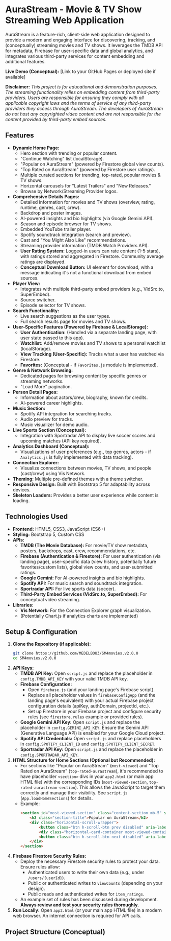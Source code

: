 # AuraStream - Movie & TV Show Streaming Web Application

AuraStream is a feature-rich, client-side web application designed to provide a modern and engaging interface for discovering, tracking, and (conceptually) streaming movies and TV shows. It leverages the TMDB API for metadata, Firebase for user-specific data and global analytics, and integrates various third-party services for content embedding and additional features.

**Live Demo (Conceptual):** [Link to your GitHub Pages or deployed site if available]

**Disclaimer:**
*This project is for educational and demonstration purposes. The streaming functionality relies on embedding content from third-party providers. Users are responsible for ensuring they comply with all applicable copyright laws and the terms of service of any third-party providers they access through AuraStream. The developers of AuraStream do not host any copyrighted video content and are not responsible for the content provided by third-party embed sources.*

## Features

*   **Dynamic Home Page:**
    *   Hero section with trending or popular content.
    *   "Continue Watching" list (localStorage).
    *   "Popular on AuraStream" (powered by Firestore global view counts).
    *   "Top Rated on AuraStream" (powered by Firestore user ratings).
    *   Multiple curated sections for trending, top-rated, popular movies & TV shows.
    *   Horizontal carousels for "Latest Trailers" and "New Releases."
    *   Browse by Network/Streaming Provider logos.
*   **Comprehensive Details Pages:**
    *   Detailed information for movies and TV shows (overview, rating, runtime, genres, cast, crew).
    *   Backdrop and poster images.
    *   AI-powered insights and bio highlights (via Google Gemini API).
    *   Season and episode browser for TV shows.
    *   Embedded YouTube trailer player.
    *   Spotify soundtrack integration (search and preview).
    *   Cast and "You Might Also Like" recommendations.
    *   Streaming provider information (TMDB Watch Providers API).
    *   **User Rating System:** Logged-in users can rate content (1-5 stars), with ratings stored and aggregated in Firestore. Community average ratings are displayed.
    *   **Conceptual Download Button:** UI element for download, with a message indicating it's not a functional download from embed sources.
*   **Player View:**
    *   Integrates with multiple third-party embed providers (e.g., VidSrc.to, SuperEmbed).
    *   Source switcher.
    *   Episode selector for TV shows.
*   **Search Functionality:**
    *   Live search suggestions as the user types.
    *   Full search results page for movies and TV shows.
*   **User-Specific Features (Powered by Firebase & LocalStorage):**
    *   **User Authentication:** (Handled via a separate landing page, with user state passed to this app).
    *   **Watchlist:** Add/remove movies and TV shows to a personal watchlist (localStorage).
    *   **View Tracking (User-Specific):** Tracks what a user has watched via Firestore.
    *   **Favorites:** (Conceptual - if `Favorites.js` module is implemented).
*   **Genre & Network Browsing:**
    *   Dedicated pages for browsing content by specific genres or streaming networks.
    *   "Load More" pagination.
*   **Person Detail Pages:**
    *   Information about actors/crew, biography, known for credits.
    *   AI-powered career highlights.
*   **Music Section:**
    *   Spotify API integration for searching tracks.
    *   Audio preview for tracks.
    *   Music visualizer for demo audio.
*   **Live Sports Section (Conceptual):**
    *   Integration with Sportradar API to display live soccer scores and upcoming matches (API key required).
*   **Analytics Dashboard (Conceptual):**
    *   Visualizations of user preferences (e.g., top genres, actors - if `Analytics.js` is fully implemented with data tracking).
*   **Connection Explorer:**
    *   Visualize connections between movies, TV shows, and people (cast/crew) using Vis Network.
*   **Theming:** Multiple pre-defined themes with a theme switcher.
*   **Responsive Design:** Built with Bootstrap 5 for adaptability across devices.
*   **Skeleton Loaders:** Provides a better user experience while content is loading.

## Technologies Used

*   **Frontend:** HTML5, CSS3, JavaScript (ES6+)
*   **Styling:** Bootstrap 5, Custom CSS
*   **APIs:**
    *   **TMDB (The Movie Database):** For movie/TV show metadata, posters, backdrops, cast, crew, recommendations, etc.
    *   **Firebase (Authentication & Firestore):** For user authentication (via landing page), user-specific data (view history, potentially future favorites/custom lists), global view counts, and user-submitted ratings.
    *   **Google Gemini:** For AI-powered insights and bio highlights.
    *   **Spotify API:** For music search and soundtrack integration.
    *   **Sportradar API:** For live sports data (soccer).
    *   **Third-Party Embed Services (VidSrc.to, SuperEmbed):** For conceptual video streaming.
*   **Libraries:**
    *   **Vis Network:** For the Connection Explorer graph visualization.
    *   (Potentially Chart.js if analytics charts are implemented)

## Setup & Configuration

1.  **Clone the Repository (if applicable):**
    ```bash
    git clone https://github.com/MEDELBOU3/SM4movies.v2.0.0
    cd SM4movies.v2.0.0
    ```
2.  **API Keys:**
    *   **TMDB API Key:** Open `script.js` and replace the placeholder in `config.TMDB_API_KEY` with your valid TMDB API key.
    *   **Firebase Configuration:**
        *   Open `firebase.js` (and your landing page's Firebase script).
        *   Replace all placeholder values in `firebaseConfigApp` (and the landing page's equivalent) with your actual Firebase project configuration details (apiKey, authDomain, projectId, etc.).
        *   Set up Firestore in your Firebase project and configure security rules (see `firestore.rules` example or provided rules).
    *   **Google Gemini API Key:** Open `script.js` and replace the placeholder in `config.GEMINI_API_KEY`. Ensure the Gemini API (Generative Language API) is enabled for your Google Cloud project.
    *   **Spotify API Credentials:** Open `script.js` and replace placeholders in `config.SPOTIFY_CLIENT_ID` and `config.SPOTIFY_CLIENT_SECRET`.
    *   **Sportradar API Key:** Open `script.js` and replace the placeholder in `config.SPORTRADAR_API_KEY`.
3.  **HTML Structure for Home Sections (Optional but Recommended):**
    *   For sections like "Popular on AuraStream" (`most-viewed`) and "Top Rated on AuraStream" (`top-rated-aurastream`), it's recommended to have placeholder `<section>` divs in your `app2.html` (or main app HTML file) with the corresponding IDs (`most-viewed-section`, `top-rated-aurastream-section`). This allows the JavaScript to target them correctly and manage their visibility. See `script.js` (`App.loadHomeSections`) for details.
    *   Example:
        ```html
        <section id="most-viewed-section" class="content-section mb-5" style="display: none;">
            <h2 class="section-title">Popular on AuraStream</h2>
            <div class="horizontal-scroll-wrapper">
                <button class="btn h-scroll-btn prev disabled" aria-label="Scroll Previous"><i class="bi bi-chevron-left"></i></button>
                <div class="horizontal-card-container most-viewed-container"></div>
                <button class="btn h-scroll-btn next disabled" aria-label="Scroll Next"><i class="bi bi-chevron-right"></i></button>
            </div>
        </section>
        ```
4.  **Firebase Firestore Security Rules:**
    *   Deploy the necessary Firestore security rules to protect your data. Ensure rules allow:
        *   Authenticated users to write their own data (e.g., under `/users/{userId}`).
        *   Public or authenticated writes to `viewCounts` (depending on your design).
        *   Public reads and authenticated writes for `item_ratings`.
    *   An example set of rules has been discussed during development. **Always review and test your security rules thoroughly.**
5.  **Run Locally:** Open `app2.html` (or your main app HTML file) in a modern web browser. An internet connection is required for API calls.

## Project Structure (Conceptual)
